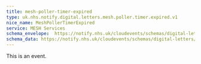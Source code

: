 ```yaml
---
title: mesh-poller-timer-expired
type: uk.nhs.notify.digital.letters.mesh.poller.timer.expired.v1
nice_name: MeshPollerTimerExpired
service: MESH Services
schema_envelope:  https://notify.nhs.uk/cloudevents/schemas/digital-letters/2025-10-draft/events/uk.nhs.notify.digital.letters.mesh.poller.timer.expired.v1.schema.json
schema_data: https://notify.nhs.uk/cloudevents/schemas/digital-letters/2025-10-draft/data/digital-letter-base-data.schema.json
---
```


This is an event.

